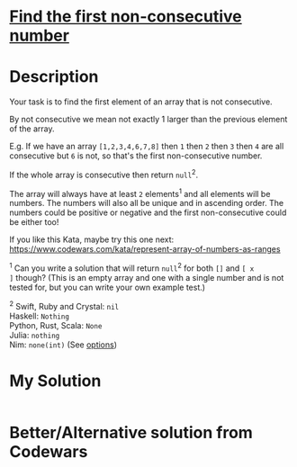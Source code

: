 # [Find the first non-consecutive number](https://www.codewars.com/kata/58f8a3a27a5c28d92e000144)

# Description
Your task is to find the first element of an array that is not consecutive.

By not consecutive we mean not exactly 1 larger than the previous element of the array.

E.g. If we have an array <code>[1,2,3,4,6,7,8]</code> then <code>1</code> then <code>2</code> then <code>3</code> then 
<code>4</code> are all consecutive but <code>6</code> is not, so that's the first non-consecutive number.

If the whole array is consecutive then return <code>null</code><sup>2</sup>.

The array will always have at least <code>2</code> elements<sup>1</sup> and all elements will be numbers. The numbers 
will also all be unique and in ascending order. The numbers could be positive or negative and the first non-consecutive 
could be either too!

If you like this Kata, maybe try this one next: https://www.codewars.com/kata/represent-array-of-numbers-as-ranges

<sup>1</sup> Can you write a solution that will return <code>null</code><sup>2</sup> for both <code>[]</code> and 
<code>[ x ]</code   > though? (This is an empty array and one with a single number and is not tested for, but you can 
write your own example test.)

<sup>2</sup>
Swift, Ruby and Crystal: <code>nil</code>\
Haskell: <code>Nothing</code>\
Python, Rust, Scala: <code>None</code>\
Julia: <code>nothing</code>\
Nim: <code>none(int)</code> (See [options](https://nim-lang.org/docs/options.html))

# My Solution
```ruby

```
# Better/Alternative solution from Codewars
```ruby

```
